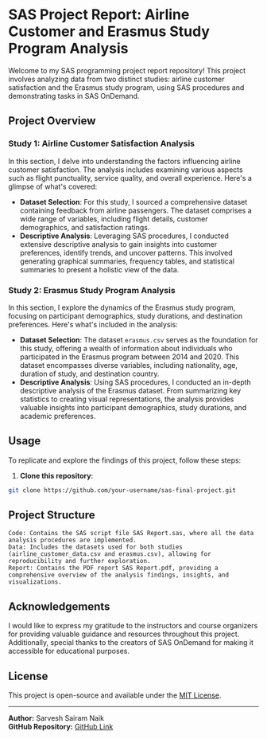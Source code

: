 # SAS Project Report: Airline Customer and Erasmus Study Program Analysis

Welcome to my SAS programming project report repository! This project involves analyzing data from two distinct studies: airline customer satisfaction and the Erasmus study program, using SAS procedures and demonstrating tasks in SAS OnDemand.

## Project Overview

### Study 1: Airline Customer Satisfaction Analysis

In this section, I delve into understanding the factors influencing airline customer satisfaction. The analysis includes examining various aspects such as flight punctuality, service quality, and overall experience. Here's a glimpse of what's covered:

- **Dataset Selection**: For this study, I sourced a comprehensive dataset containing feedback from airline passengers. The dataset comprises a wide range of variables, including flight details, customer demographics, and satisfaction ratings.
- **Descriptive Analysis**: Leveraging SAS procedures, I conducted extensive descriptive analysis to gain insights into customer preferences, identify trends, and uncover patterns. This involved generating graphical summaries, frequency tables, and statistical summaries to present a holistic view of the data.

### Study 2: Erasmus Study Program Analysis

In this section, I explore the dynamics of the Erasmus study program, focusing on participant demographics, study durations, and destination preferences. Here's what's included in the analysis:

- **Dataset Selection**: The dataset `erasmus.csv` serves as the foundation for this study, offering a wealth of information about individuals who participated in the Erasmus program between 2014 and 2020. This dataset encompasses diverse variables, including nationality, age, duration of study, and destination country.
- **Descriptive Analysis**: Using SAS procedures, I conducted an in-depth descriptive analysis of the Erasmus dataset. From summarizing key statistics to creating visual representations, the analysis provides valuable insights into participant demographics, study durations, and academic preferences.

## Usage

To replicate and explore the findings of this project, follow these steps:

1. **Clone this repository**:

```bash
git clone https://github.com/your-username/sas-final-project.git
```

## Project Structure

    Code: Contains the SAS script file SAS Report.sas, where all the data analysis procedures are implemented.
    Data: Includes the datasets used for both studies (airline_customer_data.csv and erasmus.csv), allowing for reproducibility and further exploration.
    Report: Contains the PDF report SAS Report.pdf, providing a comprehensive overview of the analysis findings, insights, and visualizations.

## Acknowledgements

I would like to express my gratitude to the instructors and course organizers for providing valuable guidance and resources throughout this project. Additionally, special thanks to the creators of SAS OnDemand for making it accessible for educational purposes.

## License
This project is open-source and available under the [MIT License](LICENSE).

---

**Author:** Sarvesh Sairam Naik  
**GitHub Repository:** [GitHub Link](https://github.com/sarveshsn)
